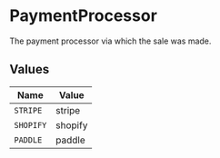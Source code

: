 # PaymentProcessor

The payment processor via which the sale was made.


## Values

| Name      | Value     |
| --------- | --------- |
| `STRIPE`  | stripe    |
| `SHOPIFY` | shopify   |
| `PADDLE`  | paddle    |